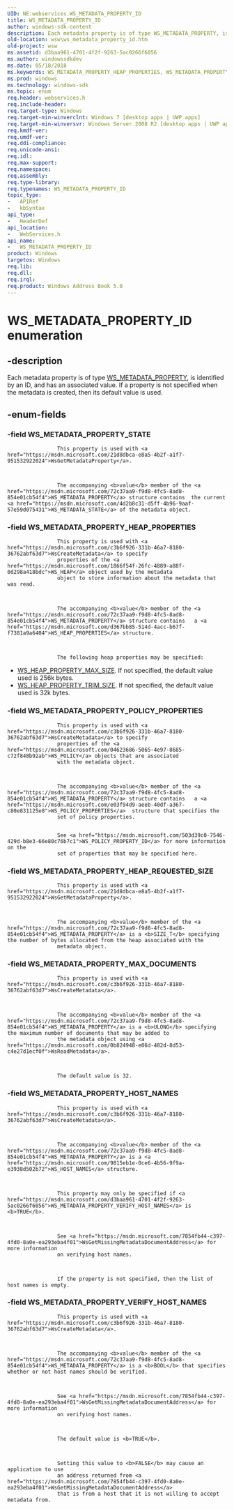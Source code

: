 ```yaml
---
UID: NE:webservices.WS_METADATA_PROPERTY_ID
title: WS_METADATA_PROPERTY_ID
author: windows-sdk-content
description: Each metadata property is of type WS_METADATA_PROPERTY, is identified by an ID, and has an associated value. If a property is not specified when the metadata is created, then its default value is used.
old-location: wsw\ws_metadata_property_id.htm
old-project: wsw
ms.assetid: d3baa961-4701-4f2f-9263-5ac0266f6056
ms.author: windowssdkdev
ms.date: 05/18/2018
ms.keywords: WS_METADATA_PROPERTY_HEAP_PROPERTIES, WS_METADATA_PROPERTY_HEAP_REQUESTED_SIZE, WS_METADATA_PROPERTY_HOST_NAMES, WS_METADATA_PROPERTY_ID, WS_METADATA_PROPERTY_ID enumeration [Web Services for Windows], WS_METADATA_PROPERTY_MAX_DOCUMENTS, WS_METADATA_PROPERTY_POLICY_PROPERTIES, WS_METADATA_PROPERTY_STATE, WS_METADATA_PROPERTY_VERIFY_HOST_NAMES, webservices/WS_METADATA_PROPERTY_HEAP_PROPERTIES, webservices/WS_METADATA_PROPERTY_HEAP_REQUESTED_SIZE, webservices/WS_METADATA_PROPERTY_HOST_NAMES, webservices/WS_METADATA_PROPERTY_ID, webservices/WS_METADATA_PROPERTY_MAX_DOCUMENTS, webservices/WS_METADATA_PROPERTY_POLICY_PROPERTIES, webservices/WS_METADATA_PROPERTY_STATE, webservices/WS_METADATA_PROPERTY_VERIFY_HOST_NAMES, wsw.ws_metadata_property_id
ms.prod: windows
ms.technology: windows-sdk
ms.topic: enum
req.header: webservices.h
req.include-header: 
req.target-type: Windows
req.target-min-winverclnt: Windows 7 [desktop apps | UWP apps]
req.target-min-winversvr: Windows Server 2008 R2 [desktop apps | UWP apps]
req.kmdf-ver: 
req.umdf-ver: 
req.ddi-compliance: 
req.unicode-ansi: 
req.idl: 
req.max-support: 
req.namespace: 
req.assembly: 
req.type-library: 
req.typenames: WS_METADATA_PROPERTY_ID
topic_type:
-	APIRef
-	kbSyntax
api_type:
-	HeaderDef
api_location:
-	WebServices.h
api_name:
-	WS_METADATA_PROPERTY_ID
product: Windows
targetos: Windows
req.lib: 
req.dll: 
req.irql: 
req.product: Windows Address Book 5.0
---
```


# WS_METADATA_PROPERTY_ID enumeration


## -description


Each metadata property is of type <a href="https://msdn.microsoft.com/72c37aa9-f9d8-4fc5-8ad8-854e01cb54f4">WS_METADATA_PROPERTY</a>, is identified by an ID, and has an associated value.  If a property is not specified when the metadata is created,
                then its default value is used.
            


## -enum-fields




### -field WS_METADATA_PROPERTY_STATE


                    This property is used with <a href="https://msdn.microsoft.com/21d8dbca-e8a5-4b2f-a1f7-951532922024">WsGetMetadataProperty</a>.
                


                    The accompanying <b>value</b> member of the <a href="https://msdn.microsoft.com/72c37aa9-f9d8-4fc5-8ad8-854e01cb54f4">WS_METADATA_PROPERTY</a> structure contains  the current <a href="https://msdn.microsoft.com/4d2b8c31-d5ff-4b96-9aaf-57e59d075431">WS_METADATA_STATE</a> of the metadata object.
                


### -field WS_METADATA_PROPERTY_HEAP_PROPERTIES


                    This property is used with <a href="https://msdn.microsoft.com/c3b6f926-331b-46a7-8180-36762abf63d7">WsCreateMetadata</a> to specify
                    properties of the <a href="https://msdn.microsoft.com/1866f54f-26fc-4889-a88f-0d298a418bdc">WS_HEAP</a> object used by the metadata
                    object to store information about the metadata that was read.
                


                    The accompanying <b>value</b> member of the <a href="https://msdn.microsoft.com/72c37aa9-f9d8-4fc5-8ad8-854e01cb54f4">WS_METADATA_PROPERTY</a> structure contains   a <a href="https://msdn.microsoft.com/d367bb85-514d-4acc-b67f-f7381a9a6404">WS_HEAP_PROPERTIES</a> structure.
                


                    The following heap properties may be specified:
                

<ul>
<li>
<a href="https://msdn.microsoft.com/c047a3b9-27a1-464c-b9f9-0b0c6cf8eb97">WS_HEAP_PROPERTY_MAX_SIZE</a>.  If not specified, the
                    default value used is 256k bytes.
                    </li>
<li>
<a href="https://msdn.microsoft.com/c047a3b9-27a1-464c-b9f9-0b0c6cf8eb97">WS_HEAP_PROPERTY_TRIM_SIZE</a>.  If not specified, the
                    default value used is 32k bytes.
                </li>
</ul>

### -field WS_METADATA_PROPERTY_POLICY_PROPERTIES


                    This property is used with <a href="https://msdn.microsoft.com/c3b6f926-331b-46a7-8180-36762abf63d7">WsCreateMetadata</a> to specify
                    properties of the <a href="https://msdn.microsoft.com/04623686-5065-4e97-8685-c72f848b92ab">WS_POLICY</a> objects that are associated
                    with the metadata object.
                


                    The accompanying <b>value</b> member of the <a href="https://msdn.microsoft.com/72c37aa9-f9d8-4fc5-8ad8-854e01cb54f4">WS_METADATA_PROPERTY</a> structure contains   a <a href="https://msdn.microsoft.com/e03f94d9-aeeb-40df-a367-c80e831125e8">WS_POLICY_PROPERTIES</a>  structure that specifies the
                    set of policy properties.


                    See <a href="https://msdn.microsoft.com/503d39c0-7546-429d-b8e3-66e80c76b7c1">WS_POLICY_PROPERTY_ID</a> for more information on the
                    set of properties that may be specified here.
                


### -field WS_METADATA_PROPERTY_HEAP_REQUESTED_SIZE


                    This property is used with <a href="https://msdn.microsoft.com/21d8dbca-e8a5-4b2f-a1f7-951532922024">WsGetMetadataProperty</a>.
                


                    The accompanying <b>value</b> member of the <a href="https://msdn.microsoft.com/72c37aa9-f9d8-4fc5-8ad8-854e01cb54f4">WS_METADATA_PROPERTY</a> is a <b>SIZE_T</b> specifying the number of bytes allocated from the heap associated with the
                    metadata object.


### -field WS_METADATA_PROPERTY_MAX_DOCUMENTS


                    This property is used with <a href="https://msdn.microsoft.com/c3b6f926-331b-46a7-8180-36762abf63d7">WsCreateMetadata</a>.
                


                    The accompanying <b>value</b> member of the <a href="https://msdn.microsoft.com/72c37aa9-f9d8-4fc5-8ad8-854e01cb54f4">WS_METADATA_PROPERTY</a> is a <b>ULONG</b> specifying  the maximum number of documents that may be added to
                    the metadata object using <a href="https://msdn.microsoft.com/0b824948-e06d-482d-8d53-c4e27d1ecf0f">WsReadMetadata</a>.  
                


                    The default value is 32.
                


### -field WS_METADATA_PROPERTY_HOST_NAMES


                    This property is used with <a href="https://msdn.microsoft.com/c3b6f926-331b-46a7-8180-36762abf63d7">WsCreateMetadata</a>.
                


                    The accompanying <b>value</b> member of the <a href="https://msdn.microsoft.com/72c37aa9-f9d8-4fc5-8ad8-854e01cb54f4">WS_METADATA_PROPERTY</a> is a <a href="https://msdn.microsoft.com/9815eb1e-0ce6-4b56-9f9a-e3938d502b72">WS_HOST_NAMES</a> structure.
                


                    This property may only be specified if <a href="https://msdn.microsoft.com/d3baa961-4701-4f2f-9263-5ac0266f6056">WS_METADATA_PROPERTY_VERIFY_HOST_NAMES</a> is <b>TRUE</b>.
                


                    See <a href="https://msdn.microsoft.com/7854fb44-c397-4fd0-8a0e-ea293eba4f01">WsGetMissingMetadataDocumentAddress</a> for more information
                    on verifying host names.
                


                    If the property is not specified, then the list of host names is empty.
                


### -field WS_METADATA_PROPERTY_VERIFY_HOST_NAMES


                    This property is used with <a href="https://msdn.microsoft.com/c3b6f926-331b-46a7-8180-36762abf63d7">WsCreateMetadata</a>.
                


                    The accompanying <b>value</b> member of the <a href="https://msdn.microsoft.com/72c37aa9-f9d8-4fc5-8ad8-854e01cb54f4">WS_METADATA_PROPERTY</a> is a <b>BOOL</b> that specifies whether or not host names should be verified.
                


                    See <a href="https://msdn.microsoft.com/7854fb44-c397-4fd0-8a0e-ea293eba4f01">WsGetMissingMetadataDocumentAddress</a> for more information
                    on verifying host names.
                


                    The default value is <b>TRUE</b>.
                


                    Setting this value to <b>FALSE</b> may cause an application to use
                    an address returned from <a href="https://msdn.microsoft.com/7854fb44-c397-4fd0-8a0e-ea293eba4f01">WsGetMissingMetadataDocumentAddress</a>
                    that is from a host that it is not willing to accept metadata from.
                

